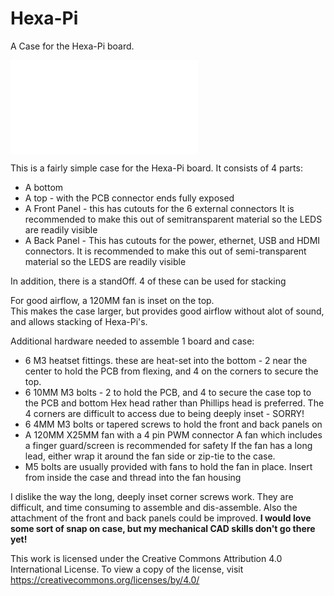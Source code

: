 # Hexa-Pi
A Case for the Hexa-Pi board.

![Better Picture TBD](Hxsa-Pi_Case/CadPic.pdf)

This is a fairly simple case for the Hexa-Pi board.
It consists of 4 parts:
- A bottom
- A top - with the PCB connector ends fully exposed
- A Front Panel - this has cutouts for the 6 external connectors
  It is recommended to make this out of semitransparent material so the
  LEDS are readily visible
- A Back Panel - This has cutouts for the power, ethernet, USB and HDMI connectors.
  It is recommended to make this out of semi-transparent material so the
  LEDS are readily visible

In addition, there is a standOff. 4 of these can be used for stacking 

For good airflow, a 120MM fan is inset on the top.  
This makes the case larger, but provides good airflow without alot of sound,
and allows stacking of Hexa-Pi's.

Additional hardware needed to assemble 1 board and case:
- 6 M3 heatset fittings. these are heat-set into the bottom - 2 near the center to
  hold the PCB from flexing, and 4 on the corners to secure the top.
- 6 10MM M3 bolts - 2 to hold the PCB, and 4 to secure the case top to the PCB and bottom
  Hex head rather than Phillips head is preferred.
  The 4 corners are difficult to access due to being deeply inset - SORRY!
- 6 4MM M3 bolts or tapered screws to hold the front and back panels on
- A 120MM X25MM fan with a 4 pin PWM connector
  A fan which includes a finger guard/screen is recommended for safety
  If the fan has a long lead, either wrap it around the fan side or zip-tie to the case.
- M5 bolts are usually provided with fans to hold the fan in place.
  Insert from inside the case and thread into the fan housing

I dislike the way the long, deeply inset corner screws work. 
They are difficult, and time consuming to assemble and dis-assemble.
Also the attachment of the front and back panels could be improved.
**I would love some sort of snap on case, but my mechanical CAD skills don't go there yet!**


This work is licensed under the Creative Commons Attribution 4.0 International License. To view a copy of the license, visit https://creativecommons.org/licenses/by/4.0/
